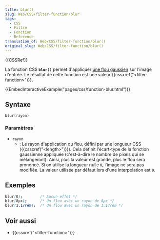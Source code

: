 ```yaml
---
title: blur()
slug: Web/CSS/filter-function/blur
tags:
  - CSS
  - Filtre
  - Fonction
  - Reference
translation_of: Web/CSS/filter-function/blur()
original_slug: Web/CSS/filter-function/blur()
---
```

{{CSSRef}}

La fonction CSS **`blur()`** permet d'appliquer [une flou gaussien](https://en.wikipedia.org/wiki/Gaussian_blur) sur l'image d'entrée. Le résultat de cette fonction est une valeur {{cssxref("&lt;filter-function&gt;")}}.

{{EmbedInteractiveExample("pages/css/function-blur.html")}}

## Syntaxe

    blur(rayon)

### Paramètres

- `rayon`
  - : Le rayon d'application du flou, défini par une longueur CSS ({{cssxref("&lt;length&gt;")}}). Cela définit l'écart-type de la fonction gaussienne appliquée (c'est-à-dire le nombre de pixels qui se mélangeront). Ainsi, plus la valeur est grande, plus le flou sera prononcé. Si on utilise la longueur nulle `0`, l'image ne sera pas modifiée. La valeur utilisée par défaut lors d'une interpolation est `0`.

## Exemples

```css
blur(0);        /* Aucun effet */
blur(8px);      /* Un flou avec un rayon de 8px */
blur(1.17rem);  /* Un flou avec un rayon de 1.17rem */
```

## Voir aussi

- {{cssxref("&lt;filter-function&gt;")}}
